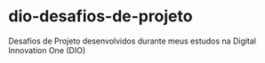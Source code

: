 # dio-desafios-de-projeto
Desafios de Projeto desenvolvidos durante meus estudos na Digital Innovation One (DIO)
